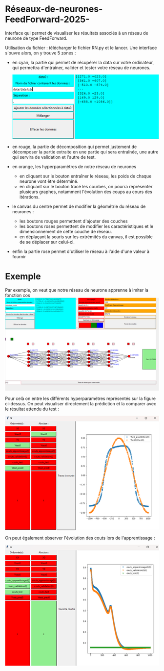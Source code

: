# Réseaux-de-neurones-FeedForward-2025-
Interface qui permet de visualiser les résultats associés à un réseau de neurone de type FeedForward.

Utilisation du fichier : télécharger le fichier RN.py et le lancer.
Une interface s'ouvre alors, on y trouve 5 zones :
- en cyan, la partie qui permet de récupérer la data sur votre ordinateur, qui permettra d'entraîner, valider et tester votre réseau de neurones.

  ![Data](exemples/data.png)


- en rouge, la partie de décomposition qui permet justement de décomposer la partie extraite en une partie qui sera entraînée, une autre qui servira de validation et l'autre de test.
- en orange, les hyperparamètres de notre réseau de neurones
    - en cliquant sur le bouton entraîner le réseau, les poids de chaque neurone vont être déterminé.
    - en cliquant sur le bouton tracé les courbes, on pourra représenter plusieurs graphes, notamment l'évolution des coups au cours des itérations. 
- le canvas du centre permet de modifier la géométrie du réseau de neurones :
    - les boutons rouges permettent d'ajouter des couches
    - les boutons roses permettent de modifier les caractéristiques et le dimensionnement de cette couche de réseau.
    - en déplaçant la souris sur les extrémités du canvas, il est possible de se déplacer sur celui-ci.
- enfin la partie rose permet d'utiliser le réseau à l'aide d'une valeur à fournir

# Exemple
Par exemple, on veut que notre réseau de neurone apprenne à imiter la fonction cos
  ![Data](exemples/test_cos.png)

Pour celà on entre les différents hyperparamètres représentés sur la figure ci-dessus.
On peut visualiser directement la prédiction et la comparer avec le résultat attendu du test :

  ![Data](exemples/test_vs_prediction.png)


On peut également observer l'évolution des couts lors de l'apprentissage : 

  ![Data](exemples/couts.png)

